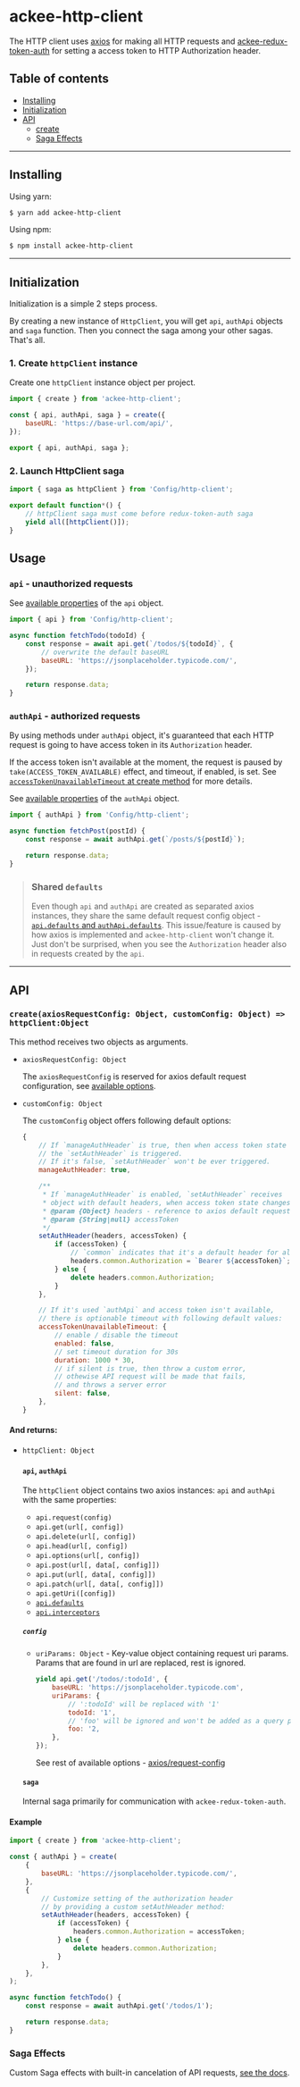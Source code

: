 # ackee-http-client

The HTTP client uses [axios](https://github.com/axios/axios) for making all HTTP requests and [ackee-redux-token-auth](https://www.npmjs.com/package/ackee-redux-token-auth) for setting a access token to HTTP Authorization header.

## Table of contents

-   [Installing](#installing)
-   [Initialization](#initialization)
-   [API](#api)
    -   [create](#api-create)
    -   [Saga Effects](#api-saga-effects)

---

## <a name="installing"></a>Installing

Using yarn:

```bash
$ yarn add ackee-http-client
```

Using npm:

```bash
$ npm install ackee-http-client
```

---

## <a name="initialization"></a>Initialization

Initialization is a simple 2 steps process.

By creating a new instance of `HttpClient`, you will get `api`, `authApi` objects and `saga` function. Then you connect the saga among your other sagas. That's all.

### 1. Create `httpClient` instance

Create one `httpClient` instance object per project.

```js
import { create } from 'ackee-http-client';

const { api, authApi, saga } = create({
    baseURL: 'https://base-url.com/api/',
});

export { api, authApi, saga };
```

### 2. Launch HttpClient saga

```js
import { saga as httpClient } from 'Config/http-client';

export default function*() {
    // httpClient saga must come before redux-token-auth saga
    yield all([httpClient()]);
}
```

## <a name="usage"></a>Usage

### `api` - unauthorized requests

See [available properties](#api-create-http-client) of the `api` object.

```js
import { api } from 'Config/http-client';

async function fetchTodo(todoId) {
    const response = await api.get(`/todos/${todoId}`, {
        // overwrite the default baseURL
        baseURL: 'https://jsonplaceholder.typicode.com/',
    });

    return response.data;
}
```

### `authApi` - authorized requests

By using methods under `authApi` object, it's guaranteed that each HTTP request is going to have access token in its `Authorization` header.

If the access token isn't available at the moment, the request is paused by `take(ACCESS_TOKEN_AVAILABLE)` effect, and timeout, if enabled, is set. See [`accessTokenUnavailableTimeout` at create method](#api-create-customConfig) for more details.

See [available properties](#api-create-http-client) of the `authApi` object.

```js
import { authApi } from 'Config/http-client';

async function fetchPost(postId) {
    const response = await authApi.get(`/posts/${postId}`);

    return response.data;
}
```

> ### Shared `defaults`
>
> Even though `api` and `authApi` are created as separated axios instances, they share the same default request config object - [`api.defaults` and `authApi.defaults`](https://github.com/axios/axios#request-config). This issue/feature is caused by how axios is implemented and `ackee-http-client` won't change it. Just don't be surprised, when you see the `Authorization` header also in requests created by the `api`.

---

## <a name="api"></a>API

### <a name="api-create"></a>`create(axiosRequestConfig: Object, customConfig: Object) => httpClient:Object`

This method receives two objects as arguments.

-   `axiosRequestConfig: Object`

    The `axiosRequestConfig` is reserved for axios default request configuration, see [available options](https://github.com/axios/axios#request-config).

-   <a name="api-create-customConfig"></a>`customConfig: Object`

    The `customConfig` object offers following default options:

    ```js
    {
        // If `manageAuthHeader` is true, then when access token state changes,
        // the `setAuthHeader` is triggered.
        // If it's false, `setAuthHeader` won't be ever triggered.
        manageAuthHeader: true,

        /**
         * If `manageAuthHeader` is enabled, `setAuthHeader` receives
         * object with default headers, when access token state changes.
         * @param {Object} headers - reference to axios default request headers object (https://github.com/axios/axios#custom-instance-defaults)
         * @param {String|null} accessToken
         */
        setAuthHeader(headers, accessToken) {
            if (accessToken) {
                // `common` indicates that it's a default header for all HTTP methods
                headers.common.Authorization = `Bearer ${accessToken}`;
            } else {
                delete headers.common.Authorization;
            }
        },

        // If it's used `authApi` and access token isn't available,
        // there is optionable timeout with following default values:
        accessTokenUnavailableTimeout: {
            // enable / disable the timeout
            enabled: false,
            // set timeout duration for 30s
            duration: 1000 * 30,
            // if silent is true, then throw a custom error,
            // othewise API request will be made that fails,
            // and throws a server error
            silent: false,
        },
    }
    ```

#### And returns:

-   <a name="api-create-http-client"></a>`httpClient: Object`

    #### `api`, `authApi`

    The `httpClient` object contains two axios instances: `api` and `authApi` with the same properties:

    -   `api.request(config)`
    -   `api.get(url[, config])`
    -   `api.delete(url[, config])`
    -   `api.head(url[, config])`
    -   `api.options(url[, config])`
    -   `api.post(url[, data[, config]])`
    -   `api.put(url[, data[, config]])`
    -   `api.patch(url[, data[, config]])`
    -   `api.getUri([config])`
    -   [`api.defaults`](https://github.com/axios/axios#custom-instance-defaults)
    -   [`api.interceptors`](https://github.com/axios/axios#interceptors)

    ##### `config`

    -   `uriParams: Object` - Key-value object containing request uri params. Params that are found in url are replaced, rest is ignored.

        ```js
        yield api.get('/todos/:todoId', {
            baseURL: 'https://jsonplaceholder.typicode.com',
            uriParams: {
                // ':todoId' will be replaced with '1'
                todoId: '1',
                // 'foo' will be ignored and won't be added as a query parameter
                foo: '2,
            },
        });
        ```

        See rest of available options - [axios/request-config](https://github.com/axios/axios#request-config)


    #### `saga`
    Internal saga primarily for communication with `ackee-redux-token-auth`.

#### Example

```js
import { create } from 'ackee-http-client';

const { authApi } = create(
    {
        baseURL: 'https://jsonplaceholder.typicode.com/',
    },
    {
        // Customize setting of the authorization header
        // by providing a custom setAuthHeader method:
        setAuthHeader(headers, accessToken) {
            if (accessToken) {
                headers.common.Authorization = accessToken;
            } else {
                delete headers.common.Authorization;
            }
        },
    },
);

async function fetchTodo() {
    const response = await authApi.get('/todos/1');

    return response.data;
}
```

### <a name="api-saga-effects"></a> Saga Effects

Custom Saga effects with built-in cancelation of API requests, [see the docs](https://gitlab.ack.ee/Web/http-client/blob/master/src/saga-effects/saga-effects.md).
